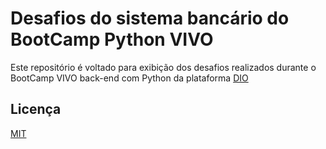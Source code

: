 # Desafios do sistema bancário do BootCamp Python VIVO

Este repositório é voltado para exibição dos desafios realizados durante o BootCamp VIVO back-end com Python da plataforma [DIO](https://github.com/digitalinnovationone)

## Licença

[MIT](https://choosealicense.com/licenses/mit/)